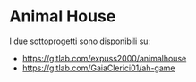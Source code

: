 # Animal House

I due sottoprogetti sono disponibili su:

- https://gitlab.com/expuss2000/animalhouse
- https://gitlab.com/GaiaClerici01/ah-game